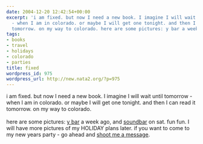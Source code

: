 ```yaml
---
date: 2004-12-20 12:42:54+00:00
excerpt: 'i am fixed. but now I need a new book. I imagine I will wait until tomorrow
  - when I am in colorado. or maybe I will get one tonight. and then I can read it
  tomorrow. on my way to colorado. here are some pictures: y bar a week ago, and '
tags:
- books
- travel
- holidays
- colorado
- parties
title: fixed
wordpress_id: 975
wordpress_url: http://new.nata2.org/?p=975
---
```


i am fixed. but now I need a new book. I imagine I will wait until tomorrow - when I am in colorado. or maybe I will get one tonight. and then I can read it tomorrow. on my way to colorado. <br/><br/>here are some pictures: <A href="https://web.archive.org/web/20030814003134/http://www.nata2.info//?path=pictures%2Fevents%2F2004%3A12%3A11_Y_bar">y bar</a> a week ago, and <a href="https://web.archive.org/web/20030814003134/http://www.nata2.info//pictures/events/2004%3A12%3A18_SoundBar/.dir.jpg">soundbar</a> on sat. fun fun. I will have more pictures of my HOLIDAY plans later.  if you want to come to my new years party - go ahead and <a href="http://harperreed.org/contact/">shoot me a message</a>.